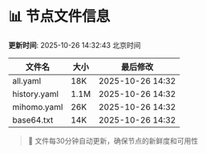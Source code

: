 # 📊 节点文件信息

**更新时间**: 2025-10-26 14:32:43 北京时间

| 文件名 | 大小 | 最后修改 |
|--------|------|----------|
| all.yaml | 18K | 2025-10-26 14:32 |
| history.yaml | 1.1M | 2025-10-26 14:32 |
| mihomo.yaml | 26K | 2025-10-26 14:32 |
| base64.txt | 14K | 2025-10-26 14:32 |

> 🔄 文件每30分钟自动更新，确保节点的新鲜度和可用性
